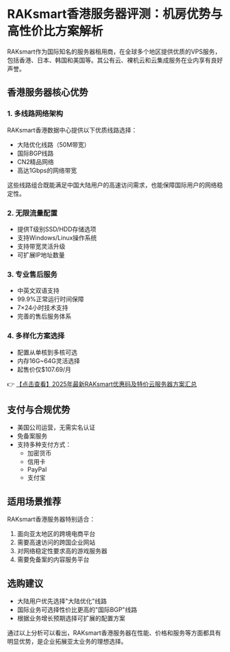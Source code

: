 # RAKsmart香港服务器评测：机房优势与高性价比方案解析

RAKsmart作为国际知名的服务器租用商，在全球多个地区提供优质的VPS服务，包括香港、日本、韩国和美国等。其公有云、裸机云和云集成服务在业内享有良好声誉。

## 香港服务器核心优势

### 1. 多线路网络架构
RAKsmart香港数据中心提供以下优质线路选择：
- 大陆优化线路（50M带宽）
- 国际BGP线路
- CN2精品网络
- 高达1Gbps的网络带宽

这些线路组合既能满足中国大陆用户的高速访问需求，也能保障国际用户的网络稳定性。

### 2. 无限流量配置
- 提供T级别SSD/HDD存储选项
- 支持Windows/Linux操作系统
- 支持带宽灵活升级
- 可扩展IP地址数量

### 3. 专业售后服务
- 中英文双语支持
- 99.9%正常运行时间保障
- 7×24小时技术支持
- 完善的售后服务体系

### 4. 多样化方案选择
- 配置从单核到多核可选
- 内存16G~64G灵活选择
- 起售价仅$107.69/月

👉 [【点击查看】2025年最新RAKsmart优惠码及特价云服务器方案汇总](https://bit.ly/raksmart)

## 支付与合规优势
- 美国公司运营，无需实名认证
- 免备案服务
- 支持多种支付方式：
  - 加密货币
  - 信用卡
  - PayPal
  - 支付宝

## 适用场景推荐
RAKsmart香港服务器特别适合：
1. 面向亚太地区的跨境电商平台
2. 需要高速访问的跨国企业网站
3. 对网络稳定性要求高的游戏服务器
4. 需要免备案的内容服务平台

## 选购建议
- 大陆用户优先选择"大陆优化"线路
- 国际业务可选择性价比更高的"国际BGP"线路
- 根据业务增长预期选择可扩展的配置方案

通过以上分析可以看出，RAKsmart香港服务器在性能、价格和服务等方面都具有明显优势，是企业拓展亚太业务的理想选择。